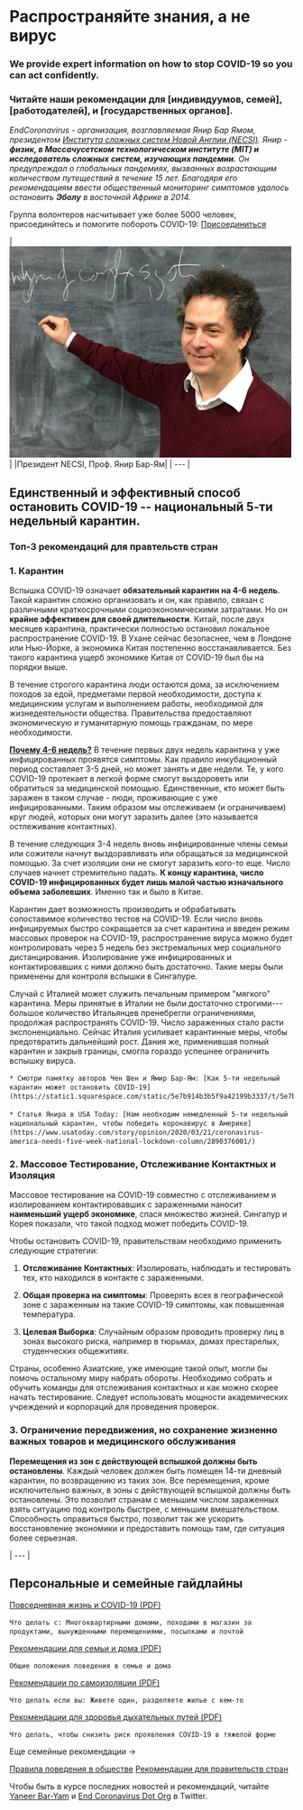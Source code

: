 # Распространяйте знания, а не вирус

### We provide expert information on how to stop COVID-19 so you can act confidently.

### Читайте наши рекомендации для [индивидуумов, семей], [работодателей], и [государственных органов].

_EndCoronavirus - организация, возглавляемая Янир Бар Ямом, президентом [Института сложных систем Новой Англии (NECSI)](https://necsi.edu). Янир - **физик, в Массачусетском технологическом институте (MIT) и исследователь сложных систем, изучающих пандемии.** Он предупреждал о глобальных пандемиях, вызванных возрастающим количеством путеществий в течение 15 лет. Благодяря его рекомендациям ввести общественный мониторинг симптомов удалось остановить **Эболу** в восточной Африке в 2014._

Группа волонтеров насчитывает уже более 5000 человек, присоединйтесь и помогите побороть COVID-19: [Присоединиться](https://v2.endcoronavirus.org/sign-up/english)

|![Янир](../0_english_source/images/Yaneer.jpg)|
|Президент NECSI, Проф. Янир Бар-Ям|
| --- |

## Единственный и эффективный способ остановить COVID-19 -- национальный 5-ти недельный карантин.

### Топ-3 рекомендаций для правтельств стран
### 1. Карантин

Вспышка COVID-19 означает **обязательный карантин на 4-6 недель**. Такой карантин сложно организовать и он, как правило, связан с различными краткосрочными социоэкономическими затратами. Но он **крайне эффективен для своей длительности**. Китай, после двух месяцев карантина, практически полностью остановил локальное распространение COVID-19. В Ухане сейчас безопаснее, чем в Лондоне или Нью-Йорке, а экономика Китая постепенно восстанавливается. Без такого карантина ущерб экономике Китая от COVID-19 был бы на порядки выше.

В течение строгого карантина люди остаются дома, за исключением походов за едой, предметами первой необходимости, доступа к медицинским услугам и выполнением работы, необходимой для жизнедеятельности общества. Правительства предоставляют экономическую и гуманитарную помощь гражданам, по мере необходимости.

[**Почему 4-6 недель?**](https://github.com/necsi/source-translation-text/raw/master/russian/pdf/5weeks_ru.pdf)  В течение первых двух недель карантина у уже инфицированных проявятся симптомы. Как правило инкубационный период составляет 3-5 дней, но может занять и две недели. Те, у кого COVID-19 протекает в легкой форме смогут выздороветь или обратиться за медицинской помощью. Единственные, кто может быть заражен в таком случае - люди, проживающие с уже инфицированными. Таким образом мы отслеживаем (и ограничиваем) круг людей, которых они могут заразить далее (это называется остлеживание контактных).

В течение следующих 3-4 недель вновь инфицированные члены семьи или сожители начнут выздоравливать или обращаться за медицинской помощью. За счет изоляции они не смогут заразить кого-то еще. Число случаев начнет стремительно падать. **К концу карантина, число COVID-19 инфицированных будет лишь малой частью изначального объема заболевших**. Именно так и было в Китае.

Карантин дает возможность производить и обрабатывать сопоставимое количество тестов на COVID-19. Если число вновь инфицируемых быстро сокращается за счет карантина и введен режим массовых проверок на COVID-19, распространение вируса можно будет контролировать через 5 недель без экстремальных мер социального дистанцирования. Изолирование уже инфицированных и контактировавших с ними должно быть достаточно. Такие меры были применены для контроля вспышки в Сингапуре.

Случай с Италией может служить печальным примером "мягкого" карантина. Меры принятые в Италии не были достаточно строгими---большое количество Итальянцев пренебрегли ограничениями, продолжая распространять COVID-19. Число зараженных стало расти экспоненциально. Сейчас Италия усиливает карантинные меры, чтобы предотвратить дальнейший рост. Дания же, применившая полный карантин и закрыв границы, смогла гораздо успешнее ограничить вспышку вируса.

    * Смотри памятку авторов Чен Шен и Ямир Бар-Ям: [Как 5-ти недельный карантин может остановить COVID-19](https://static1.squarespace.com/static/5e7b914b3b5f9a42199b3337/t/5e7bae70ed03c045bb9f7bab/1585163896267/5weeks.pdf)

    * Статья Янира в USA Today: [Нам необходим немедленный 5-ти недельный национальный карантин, чтобы победить коронавирус в Америке](https://www.usatoday.com/story/opinion/2020/03/21/coronavirus-america-needs-five-week-national-lockdown-column/2890376001/)

### 2. Массовое Тестирование, Отслеживание Контактных и Изоляция

Массовое тестирование на COVID-19 совместно с отслеживанием и изолированием контактировавших с зараженными наносит **наименьший ущерб экономике**, спася множество жизней. Сингапур и Корея показали, что такой подход может победить COVID-19.

Чтобы остановить COVID-19, правительствам необходимо применить следующие стратегии:

1. **Отслеживание Контактных**: Изолировать, наблюдать и тестировать тех, кто находился в контакте с зараженными.

2. **Общая проверка на симптомы**: Проверять всех в географической зоне с зараженным на такие COVID-19 симптомы, как повышенная температура.

3. **Целевая Выборка**: Случайным образом проводить проверку лиц в зонах высокого риска, например в тюрьмах, домах престарелых, студенческих общежитиях.

Страны, особенно Азиатские, уже имеющие такой опыт, могли бы помочь остальному миру набрать обороты. Необходимо собрать и обучить команды для отслеживания контактных и как можно скорее начать тестирование. Следует использовать мощности академических учреждений и корпораций для проведения проверок.

### 3. Ограничение передвижения, но сохранение жизненно важных товаров и медицинского обслуживания

**Перемещения из зон с действующей вспышкой должны быть остановлены**. Каждый человек должен быть помещен 14-ти дневный карантин, по возвращению из таких зон. Все перемещения, кроме исключительно важных, в зоны с действующей вспышкой должны быть остановлены. Это позволит странам с меньшим числом зараженных взять ситуацию под контроль быстрее, с меньшим вмешательством. Способность оправиться быстро, позволит так же ускорить восстановление экономики и предоставить помощь там, где ситуация более серьезная.

| --- |

## Персональные и семейные гайдлайны

[Повседневная жизнь и COVID-19 (PDF)](https://github.com/necsi/source-translation-text/blob/master/0_english_source/pdf/everyday_en.pdf)

    Что делать с: Многоквартирными домами, походами в магазин за продуктами, вынужденными перемещениями, посылками и почтой

[Рекомендации для семьи и дома (PDF)](https://github.com/necsi/source-translation-text/blob/master/0_english_source/pdf/family_en.pdf)

    Общие положения поведения в семье и дома

[Рекомендации по самоизоляции (PDF)](https://github.com/necsi/source-translation-text/blob/master/0_english_source/pdf/self_isolation_en.pdf)

    Что делать если вы: Живете один, разделяете жилье с кем-то

[Рекомендации для здоровья дыхательных путей (PDF)](https://github.com/necsi/source-translation-text/blob/master/0_english_source/pdf/respiratory-health_en.pdf)

    Что делать, чтобы снизить риск проявления COVID-19 в тяжелой форме

Еще семейные рекомендации →

[Правила поведения в обществе](https://github.com/necsi/source-translation-text/blob/master/0_english_source/pdf/individual_community_government_en.pdf)
[Рекомендации для правительств стран](https://github.com/necsi/source-translation-text/blob/master/0_english_source/pdf/individual_community_government_en.pdf)

Чтобы быть в курсе последних новостей и рекомендаций, читайте [Yaneer Bar-Yam](https://twitter.com/yaneerbaryam) и [End Coronavirus Dot Org](https://twitter.com/endCOVID19) в Twitter.


